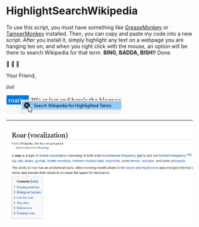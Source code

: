 HighlightSearchWikipedia
========================

To use this script, you must have something like [GreaseMonkey]() or [TamperMonkey]() installed. Then, you can copy and paste my code into a new script. After you install it, simply highlight any text on a webpage you are hanging ten on, and when you right click with the mouse, an option will be there to search Wikipedia for that term. **BING, BADDA, BISH!!** Done.

:hear_no_evil: :see_no_evil: :speak_no_evil:

Your Friend,

_iivii_

![Context Menu](https://raw.githubusercontent.com/iiviigames/HighlightSearchWikipedia/master/SeachHighlight_01.png)
***
![Highlighted Words Result in New Tab](https://raw.githubusercontent.com/iiviigames/HighlightSearchWikipedia/master/SeachHighlight_02%20.png)
